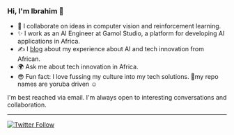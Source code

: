 ### Hi, I'm Ibrahim 👋
 
  * 🤝 I collaborate on ideas in computer vision and reinforcement learning.
  * ✨ I work as an AI Engineer at Gamol Studio, a platform for developing AI applications in Africa.
  * ✍ I [blog](https://ibrahimgbadegesin.blogspot.com/) about my experience about AI and tech innovation from African.
  * 🌍 Ask me about tech innovation in Africa.
  * 😎 Fun fact: I love fussing my culture into my tech solutions. 🤔my repo names are yoruba driven ☺

I'm best reached via email. I'm always open to interesting conversations and collaboration.

 
---
[![Twitter Follow](https://img.shields.io/twitter/follow/Engrgit?label=Follow&style=social)](https://twitter.com/Engrgit)

